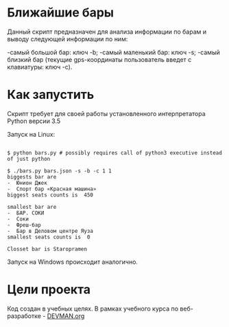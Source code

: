 # Ближайшие бары

Данный скрипт предназначен для анализа информации по барам и выводу следующей информации по ним:

-самый большой бар: ключ -b;
-самый маленький бар: ключ -s;
-самый близкий бар (текущие gps-координаты пользователь введет с клавиатуры: ключ -с).

# Как запустить

Скрипт требует для своей работы установленного интерпретатора Python версии 3.5

Запуск на Linux:

```#!bash

$ python bars.py # possibly requires call of python3 executive instead of just python

$ ./bars.py bars.json -s -b -c 1 1
biggests bar are 
-  Юнион Джек
-  Спорт бар «Красная машина»
biggest seats counts is  450

smallest bar are 
-  БАР. СОКИ
-  Соки
-  Фреш-бар
-  Бар в Деловом центре Яуза
smallest seats counts is  0

Closset bar is Staropramen

```

Запуск на Windows происходит аналогично.

# Цели проекта

Код создан в учебных целях. В рамках учебного курса по веб-разработке - [DEVMAN.org](https://devman.org)
